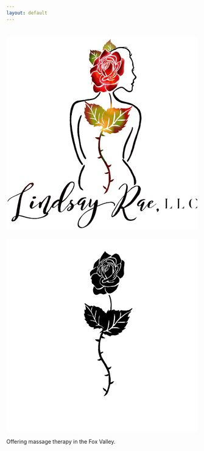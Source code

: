 ```yaml
---
layout: default
---
```


<div class="wrap wrap--home">
    <div>
        <div class="home-logo">
            <h1 class="home-logo__heading">
                <img class="home-logo__color" src="assets/images/logo_color.jpg" alt="Lindsay Rae, LLC.">
            </h1>
            <div class="home-logo__overlay">
                    <img src="assets/images/logo_flower.png" alt="">
            </div>
        </div>
    </div>
    <div>
        <p>Offering massage therapy in the Fox Valley.</p>
    </div>
</div>